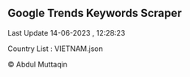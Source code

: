 

## Google Trends Keywords Scraper 
 
Last Update 14-06-2023 , 12:28:23

Country List :
VIETNAM.json



© Abdul Muttaqin 
